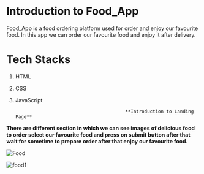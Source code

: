# Introduction to Food_App

Food_App is a food ordering platform used for order and enjoy our favourite food. In this app we can order our favourite food and enjoy it after delivery.

# Tech Stacks 

1. HTML
2. CSS
3. JavaScript 


                                               **Introduction to Landing Page**

**There are different section in which we can see images of delicious food to order select our favourite food and press on submit button after that wait for sometime to prepare order after that enjoy our favourite food.** 

![Food](https://user-images.githubusercontent.com/97450767/165800181-1adc65aa-df5a-4e32-aeb9-d1d88f98a809.png)

![food1](https://user-images.githubusercontent.com/97450767/165800218-d0b39bfb-b9de-4896-b748-02a718471114.png)
